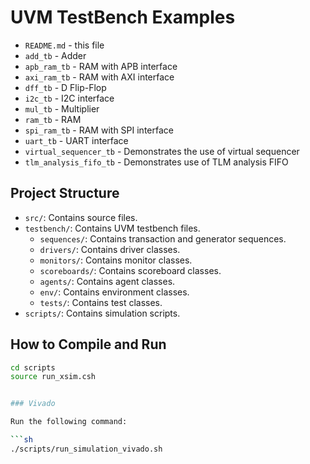 # UVM TestBench Examples

- `README.md` - this file
- `add_tb` - Adder
- `apb_ram_tb` - RAM with APB interface
- `axi_ram_tb` - RAM with AXI interface
- `dff_tb` - D Flip-Flop 
- `i2c_tb` - I2C interface
- `mul_tb` - Multiplier
- `ram_tb` - RAM 
- `spi_ram_tb` - RAM with SPI interface
- `uart_tb` - UART interface
- `virtual_sequencer_tb` - Demonstrates the use of virtual sequencer
- `tlm_analysis_fifo_tb` - Demonstrates use of TLM analysis FIFO


## Project Structure

- `src/`: Contains source files.
- `testbench/`: Contains UVM testbench files.
  - `sequences/`: Contains transaction and generator sequences.
  - `drivers/`: Contains driver classes.
  - `monitors/`: Contains monitor classes.
  - `scoreboards/`: Contains scoreboard classes.
  - `agents/`: Contains agent classes.
  - `env/`: Contains environment classes.
  - `tests/`: Contains test classes.
- `scripts/`: Contains simulation scripts.

## How to Compile and Run

```sh
cd scripts
source run_xsim.csh


### Vivado

Run the following command:

```sh
./scripts/run_simulation_vivado.sh
